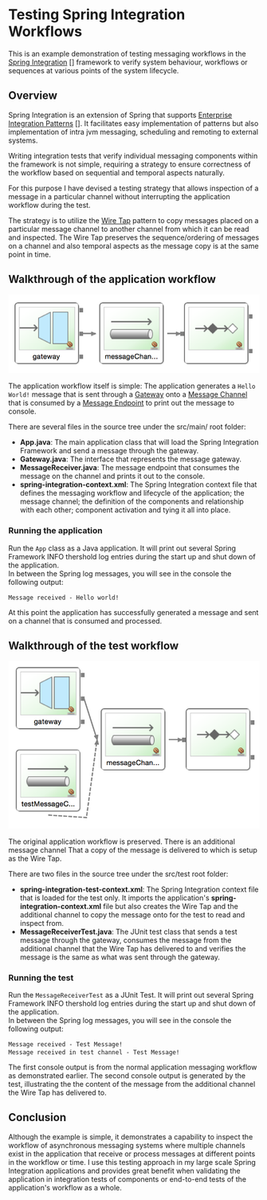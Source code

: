 # Testing Spring Integration Workflows

This is an example demonstration of testing messaging workflows in the [Spring Integration] [] framework to verify system behaviour, workflows or sequences at various points of the system lifecycle.

## Overview 

Spring Integration is an extension of Spring that supports [Enterprise Integration Patterns] []. It facilitates easy implementation of patterns but also implementation of intra jvm messaging, scheduling and remoting to external systems.

Writing integration tests that verify individual messaging components within the framework is not simple, requiring a strategy to ensure correctness of the workflow based on sequential and temporal aspects naturally.

For this purpose I have devised a testing strategy that allows inspection of a message in a particular channel without interrupting the application workflow during the test.

The strategy is to utilize the [Wire Tap][] pattern to copy messages placed on a particular message channel to another channel from which it can be read and inspected. The Wire Tap preserves the sequence/ordering of messages on a channel and also temporal aspects as the message copy is at the same point in time. 

## Walkthrough of the application workflow

![Integration Workflow Diagram](integration-workflow.png)

The application workflow itself is simple: The application generates a `Hello World!` message that is sent through a [Gateway][] onto a [Message Channel][] that is consumed by a [Message Endpoint][] to print out the message to console.

There are several files in the source tree under the src/main/ root folder:
- **App.java**: The main application class that will load the Spring Integration Framework and send a message through the gateway.
- **Gateway.java**: The interface that represents the message gateway.
- **MessageReceiver.java**: The message endpoint that consumes the message on the channel and prints it out to the console.
- **spring-integration-context.xml**: The Spring Integration context file that defines the messaging workflow and lifecycle of the application; the message channel; the definition of the components and relationship with each other; component activation and tying it all into place.

### Running the application
Run the `App` class as a Java application. It will print out several Spring Framework INFO thershold log entries during the start up and shut down of the application.  
In between the Spring log messages, you will see in the console the following output: 

```
Message received - Hello world!
```

At this point the application has successfully generated a message and sent on a channel that is consumed and processed.

## Walkthrough of the test workflow

![WireTap Workflow Diagram](wire-tap-integration-workflow.png)

The original application workflow is preserved. There is an additional message channel That a copy of the message is delivered to which is setup as the Wire Tap.

There are two files in the source tree under the src/test root folder:
- **spring-integration-test-context.xml**: The Spring Integration context file that is loaded for the test only. It imports the application's **spring-integration-context.xml** file but also creates the Wire Tap and the additional channel to copy the message onto for the test to read and inspect from. 
- **MessageReceiverTest.java**: The JUnit test class that sends a test message through the gateway, consumes the message from the additional channel that the Wire Tap has delivered to and verifies the message is the same as what was sent through the gateway. 


### Running the test
Run the `MessageReceiverTest` as a JUnit Test. It will print out several Spring Framework INFO thershold log entries during the start up and shut down of the application.  
In between the Spring log messages, you will see in the console the following output: 

```
Message received - Test Message!
Message received in test channel - Test Message!
```

The first console output is from the normal application messaging workflow as demonstrated earlier. The second console output is generated by the test, illustrating the the content of the message from the additional channel the Wire Tap has delivered to.

## Conclusion

Although the example is simple, it demonstrates a capability to inspect the workflow of asynchronous messaging systems where multiple channels exist in the application that receive or process messages at different points in the workflow or time.
I use this testing approach in my large scale Spring Integration applications and provides great benefit when validating the application in integration tests of components or end-to-end tests of the application's workflow as a whole.

[Spring Integration]: https://projects.spring.io/spring-integration/ 
[Enterprise Integration Patterns]: http://www.eaipatterns.com/
[Wire Tap]: http://www.enterpriseintegrationpatterns.com/patterns/messaging/WireTap.html
[Gateway]: http://www.enterpriseintegrationpatterns.com/patterns/messaging/MessagingGateway.html
[Message Channel]:http://www.enterpriseintegrationpatterns.com/patterns/messaging/MessageChannel.html
[Message Endpoint]: http://www.enterpriseintegrationpatterns.com/patterns/messaging/MessageEndpoint.html